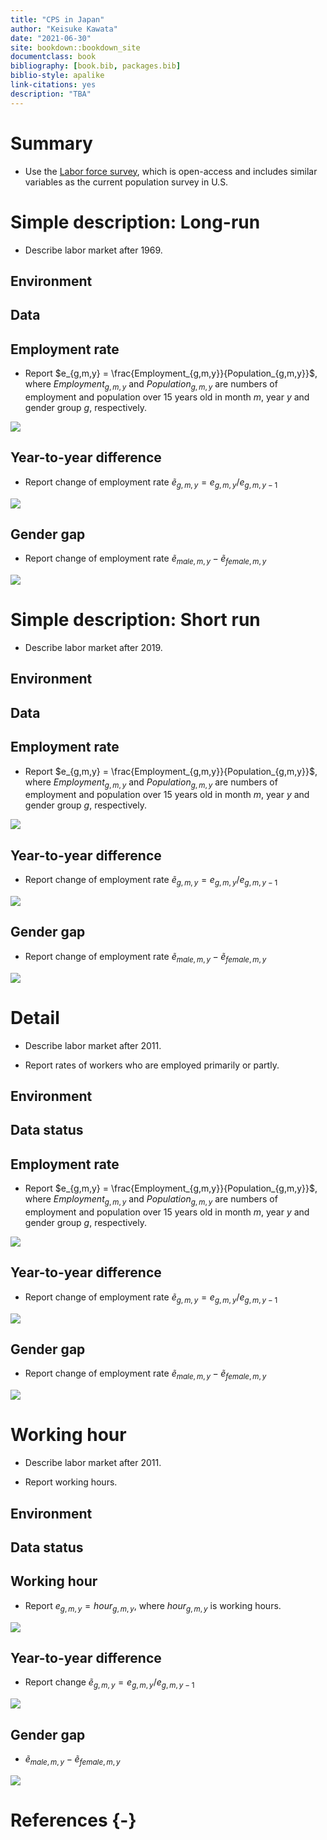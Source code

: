 ```yaml
--- 
title: "CPS in Japan"
author: "Keisuke Kawata"
date: "2021-06-30"
site: bookdown::bookdown_site
documentclass: book
bibliography: [book.bib, packages.bib]
biblio-style: apalike
link-citations: yes
description: "TBA"
---
```





# Summary

- Use the [Labor force survey](https://www.stat.go.jp/english/data/roudou/index.html), which is open-access and includes similar variables as the current population survey in U.S.


<!--chapter:end:index.Rmd-->

# Simple description: Long-run

- Describe labor market after 1969.

## Environment



## Data



## Employment rate

- Report $e_{g,m,y} = \frac{Employment_{g,m,y}}{Population_{g,m,y}}$, where $Employment_{g,m,y}$ and $Population_{g,m,y}$ are numbers of employment and population over 15 years old in month $m$, year $y$ and gender group $g$, respectively.

![](CPS_Japan_files/figure-epub3/unnamed-chunk-3-1.png)<!-- -->

## Year-to-year difference

- Report change of employment rate $\tilde e_{g,m,y}=e_{g,m,y}/e_{g,m,y-1}$

![](CPS_Japan_files/figure-epub3/y_to_y-1.png)<!-- -->

## Gender gap

- Report change of employment rate $\tilde e_{male,m,y} - \tilde e_{female,m,y}$

![](CPS_Japan_files/figure-epub3/unnamed-chunk-4-1.png)<!-- -->

<!--chapter:end:01-intro.Rmd-->

# Simple description: Short run

- Describe labor market after 2019.

## Environment



## Data



## Employment rate

- Report $e_{g,m,y} = \frac{Employment_{g,m,y}}{Population_{g,m,y}}$, where $Employment_{g,m,y}$ and $Population_{g,m,y}$ are numbers of employment and population over 15 years old in month $m$, year $y$ and gender group $g$, respectively.

![](CPS_Japan_files/figure-epub3/unnamed-chunk-7-1.png)<!-- -->

## Year-to-year difference

- Report change of employment rate $\tilde e_{g,m,y}=e_{g,m,y}/e_{g,m,y-1}$

![](CPS_Japan_files/figure-epub3/unnamed-chunk-8-1.png)<!-- -->


## Gender gap

- Report change of employment rate $\tilde e_{male,m,y} - \tilde e_{female,m,y}$

![](CPS_Japan_files/figure-epub3/unnamed-chunk-9-1.png)<!-- -->



<!--chapter:end:02-aftercovid.Rmd-->

# Detail

- Describe labor market after 2011.

- Report rates of workers who are employed primarily or partly.

## Environment



## Data status



## Employment rate

- Report $e_{g,m,y} = \frac{Employment_{g,m,y}}{Population_{g,m,y}}$, where $Employment_{g,m,y}$ and $Population_{g,m,y}$ are numbers of employment and population over 15 years old in month $m$, year $y$ and gender group $g$, respectively.

![](CPS_Japan_files/figure-epub3/unnamed-chunk-12-1.png)<!-- -->

## Year-to-year difference

- Report change of employment rate $\tilde e_{g,m,y}=e_{g,m,y}/e_{g,m,y-1}$

![](CPS_Japan_files/figure-epub3/unnamed-chunk-13-1.png)<!-- -->

## Gender gap

- Report change of employment rate $\tilde e_{male,m,y}-\tilde e_{female,m,y}$

![](CPS_Japan_files/figure-epub3/unnamed-chunk-14-1.png)<!-- -->



<!--chapter:end:03-detail.Rmd-->

# Working hour

- Describe labor market after 2011.

- Report working hours.

## Environment



## Data status



## Working hour

- Report $e_{g,m,y} = hour_{g,m,y}$, where $hour_{g,m,y}$ is working hours.

![](CPS_Japan_files/figure-epub3/unnamed-chunk-17-1.png)<!-- -->

## Year-to-year difference

- Report change $\tilde e_{g,m,y}=e_{g,m,y}/e_{g,m,y-1}$

![](CPS_Japan_files/figure-epub3/unnamed-chunk-18-1.png)<!-- -->

## Gender gap

- $\tilde e_{male,m,y}-\tilde e_{female,m,y}$

![](CPS_Japan_files/figure-epub3/unnamed-chunk-19-1.png)<!-- -->



<!--chapter:end:04-hour.Rmd-->


# References {-}


<!--chapter:end:05-references.Rmd-->

